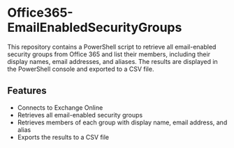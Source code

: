 # Office365-EmailEnabledSecurityGroups

 This repository contains a PowerShell script to retrieve all email-enabled security groups from Office 365 and list their members, including their display names, email addresses, and aliases. The results are displayed in the PowerShell console and exported to a CSV file.

## Features

- Connects to Exchange Online
- Retrieves all email-enabled security groups
- Retrieves members of each group with display name, email address, and alias
- Exports the results to a CSV file
